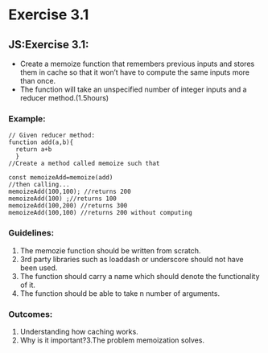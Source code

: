 # Exercise 3.1 

## JS:Exercise 3.1:
- Create a memoize function that remembers previous inputs and stores them in cache so that it won’t have to compute the same inputs more than once. 
- The function will take an unspecified number of integer inputs and a reducer method.(1.5hours)

### Example:
```
// Given reducer method:
function add(a,b){
  return a+b
  } 
//Create a method called memoize such that

const memoizeAdd=memoize(add) 
//then calling...
memoizeAdd(100,100); //returns 200
memoizeAdd(100) ;//returns 100
memoizeAdd(100,200) //returns 300
memoizeAdd(100,100) //returns 200 without computing
```

### Guidelines:
1. The memozie function should be written from scratch.
2. 3rd party libraries such as loaddash or underscore should not have been used.
3. The function should carry a name which should denote the functionality of it.
4. The function should be able to take n number of arguments.

### Outcomes:
1. Understanding how caching works.
2. Why is it important?3.The problem memoization solves.
